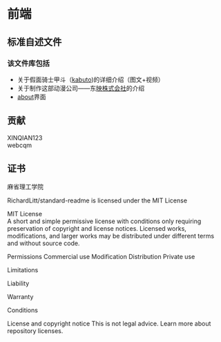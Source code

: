 # 前端
## 标准自述文件
### 该文件库包括
+ 关于假面骑士甲斗（[kabuto](https://waithusky.github.io/front.github.io/))的详细介绍（图文+视频）
+ 关于制作这部动漫公司——东[映株式会社](https://waithusky.github.io/front.github.io/dongyi.html)的介绍 
+ [about](https://waithusky.github.io/front.github.io/about)界面

## 贡献
XINQIAN123   
webcqm  

## 证书 
麻省理工学院   

RichardLitt/standard-readme is licensed under the MIT License   


MIT License   
A short and simple permissive license with conditions only requiring preservation of copyright and license notices. Licensed works, modifications, and larger works may be distributed under different terms and without source code.    

Permissions
 Commercial use
 Modification
 Distribution
 Private use    
  
Limitations   

 Liability    
 
 Warranty    
 
Conditions   

 License and copyright notice
This is not legal advice. Learn more about repository licenses.
